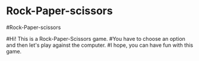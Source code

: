 # Rock-Paper-scissors
#Rock-Paper-scissors


#Hi! This is a Rock-Paper-Scissors game. 
#You have to choose an option and then let's play against the computer.
#I hope, you can have fun with this game. 
